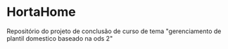 # HortaHome
Repositório do projeto de conclusão de curso de tema "gerenciamento de plantil domestico baseado na ods 2" 
